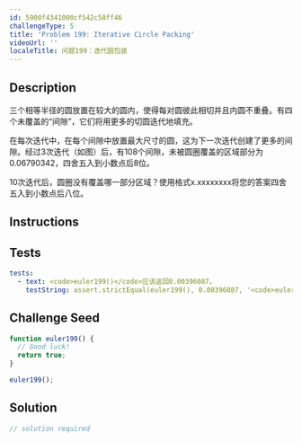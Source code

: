 ```yaml
---
id: 5900f4341000cf542c50ff46
challengeType: 5
title: 'Problem 199: Iterative Circle Packing'
videoUrl: ''
localeTitle: 问题199：迭代圆包装
---
```


## Description
<section id="description">三个相等半径的圆放置在较大的圆内，使得每对圆彼此相切并且内圆不重叠。有四个未覆盖的“间隙”，它们将用更多的切圆迭代地填充。 <p>在每次迭代中，在每个间隙中放置最大尺寸的圆，这为下一次迭代创建了更多的间隙。经过3次迭代（如图）后，有108个间隙，未被圆圈覆盖的区域部分为0.06790342，四舍五入到小数点后8位。 </p><p> 10次​​迭代后，圆圈没有覆盖哪一部分区域？使用格式x.xxxxxxxx将您的答案四舍五入到小数点后八位。 </p></section>

## Instructions
<section id="instructions">
</section>

## Tests
<section id='tests'>

```yml
tests:
  - text: <code>euler199()</code>应该返回0.00396087。
    testString: assert.strictEqual(euler199(), 0.00396087, '<code>euler199()</code> should return 0.00396087.');

```

</section>

## Challenge Seed
<section id='challengeSeed'>

<div id='js-seed'>

```js
function euler199() {
  // Good luck!
  return true;
}

euler199();

```

</div>



</section>

## Solution
<section id='solution'>

```js
// solution required
```
</section>
